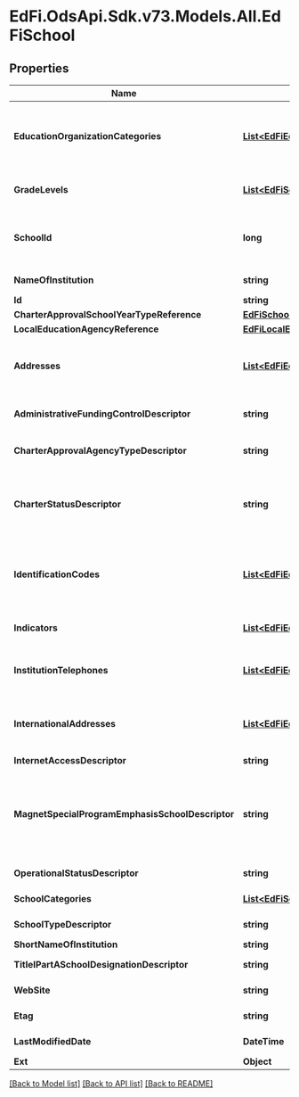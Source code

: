 # EdFi.OdsApi.Sdk.v73.Models.All.EdFiSchool

## Properties

Name | Type | Description | Notes
------------ | ------------- | ------------- | -------------
**EducationOrganizationCategories** | [**List&lt;EdFiEducationOrganizationCategory&gt;**](EdFiEducationOrganizationCategory.md) | An unordered collection of educationOrganizationCategories. The classification of the education agency within the geographic boundaries of a state according to the level of administrative and operational control granted by the state. | 
**GradeLevels** | [**List&lt;EdFiSchoolGradeLevel&gt;**](EdFiSchoolGradeLevel.md) | An unordered collection of schoolGradeLevels. The grade levels served at the school. | 
**SchoolId** | **long** | The identifier assigned to a school. It must be distinct from any other identifier assigned to educational organizations, such as a LocalEducationAgencyId, to prevent duplication. | 
**NameOfInstitution** | **string** | The full, legally accepted name of the institution. | 
**Id** | **string** |  | [optional] 
**CharterApprovalSchoolYearTypeReference** | [**EdFiSchoolYearTypeReference**](EdFiSchoolYearTypeReference.md) |  | [optional] 
**LocalEducationAgencyReference** | [**EdFiLocalEducationAgencyReference**](EdFiLocalEducationAgencyReference.md) |  | [optional] 
**Addresses** | [**List&lt;EdFiEducationOrganizationAddress&gt;**](EdFiEducationOrganizationAddress.md) | An unordered collection of educationOrganizationAddresses. The set of elements that describes an address for the education entity, including the street address, city, state, ZIP code, and ZIP code + 4. | [optional] 
**AdministrativeFundingControlDescriptor** | **string** | The type of education institution as classified by its funding source, for example public or private. | [optional] 
**CharterApprovalAgencyTypeDescriptor** | **string** | The type of agency that approved the establishment or continuation of a charter school. | [optional] 
**CharterStatusDescriptor** | **string** | A school or agency providing free public elementary or secondary education to eligible students under a specific charter granted by the state legislature or other appropriate authority and designated by such authority to be a charter school. | [optional] 
**IdentificationCodes** | [**List&lt;EdFiEducationOrganizationIdentificationCode&gt;**](EdFiEducationOrganizationIdentificationCode.md) | An unordered collection of educationOrganizationIdentificationCodes. A unique number or alphanumeric code assigned to an education organization by a school, school system, a state, or other agency or entity. | [optional] 
**Indicators** | [**List&lt;EdFiEducationOrganizationIndicator&gt;**](EdFiEducationOrganizationIndicator.md) | An unordered collection of educationOrganizationIndicators. An indicator or metric of an education organization. | [optional] 
**InstitutionTelephones** | [**List&lt;EdFiEducationOrganizationInstitutionTelephone&gt;**](EdFiEducationOrganizationInstitutionTelephone.md) | An unordered collection of educationOrganizationInstitutionTelephones. The 10-digit telephone number, including the area code, for the education entity. | [optional] 
**InternationalAddresses** | [**List&lt;EdFiEducationOrganizationInternationalAddress&gt;**](EdFiEducationOrganizationInternationalAddress.md) | An unordered collection of educationOrganizationInternationalAddresses. The set of elements that describes the international physical location of the education entity. | [optional] 
**InternetAccessDescriptor** | **string** | The type of Internet access available. | [optional] 
**MagnetSpecialProgramEmphasisSchoolDescriptor** | **string** | A school that has been designed: 1) to attract students of different racial/ethnic backgrounds for the purpose of reducing, preventing, or eliminating racial isolation; and/or 2) to provide an academic or social focus on a particular theme (e.g., science/math, performing arts, gifted/talented, or foreign language). | [optional] 
**OperationalStatusDescriptor** | **string** | The current operational status of the education organization (e.g., active, inactive). | [optional] 
**SchoolCategories** | [**List&lt;EdFiSchoolCategory&gt;**](EdFiSchoolCategory.md) | An unordered collection of schoolCategories. The one or more categories of school. | [optional] 
**SchoolTypeDescriptor** | **string** | The type of education institution as classified by its primary focus. | [optional] 
**ShortNameOfInstitution** | **string** | A short name for the institution. | [optional] 
**TitleIPartASchoolDesignationDescriptor** | **string** | Denotes the Title I Part A designation for the school. | [optional] 
**WebSite** | **string** | The public web site address (URL) for the education organization. | [optional] 
**Etag** | **string** | A unique system-generated value that identifies the version of the resource. | [optional] 
**LastModifiedDate** | **DateTime** | The date and time the resource was last modified. | [optional] 
**Ext** | **Object** | Extensions to the School entity. | [optional] 

[[Back to Model list]](../../README.md#documentation-for-models) [[Back to API list]](../../README.md#documentation-for-api-endpoints) [[Back to README]](../../README.md)

